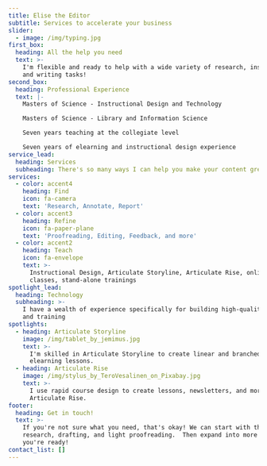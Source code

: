 ```yaml
---
title: Elise the Editor
subtitle: Services to accelerate your business
slider:
  - image: /img/typing.jpg
first_box:
  heading: All the help you need
  text: >-
    I'm flexible and ready to help with a wide variety of research, instruction,
    and writing tasks!
second_box:
  heading: Professional Experience
  text: |-
    Masters of Science - Instructional Design and Technology 

    Masters of Science - Library and Information Science

    Seven years teaching at the collegiate level

    Seven years of elearning and instructional design experience
service_lead:
  heading: Services
  subheading: There's so many ways I can help you make your content great!
services:
  - color: accent4
    heading: Find
    icon: fa-camera
    text: 'Research, Annotate, Report'
  - color: accent3
    heading: Refine
    icon: fa-paper-plane
    text: 'Proofreading, Editing, Feedback, and more'
  - color: accent2
    heading: Teach
    icon: fa-envelope
    text: >-
      Instructional Design, Articulate Storyline, Articulate Rise, online
      classes, stand-alone trainings
spotlight_lead:
  heading: Technology
  subheading: >-
    I have a wealth of experience specifically for building high-quality content
    and training
spotlights:
  - heading: Articulate Storyline
    image: /img/tablet_by_jemimus.jpg
    text: >-
      I'm skilled in Articulate Storyline to create linear and branched
      elearning lessons.
  - heading: Articulate Rise
    image: /img/stylus_by_TeroVesalinen_on_Pixabay.jpg
    text: >-
      I use rapid course design to create lessons, newsletters, and more using
      Articulate Rise.
footer:
  heading: Get in touch!
  text: >-
    If you're not sure what you need, that's okay! We can start with the basics:
    research, drafting, and light proofreading.  Then expand into more when
    you're ready!
contact_list: []
---
```


